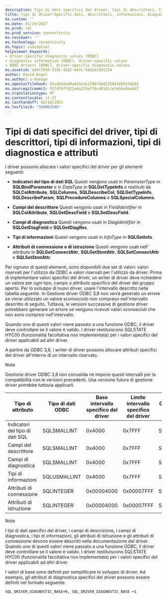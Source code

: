 ```yaml
---
description: Tipi di dati specifici del driver, tipi di descrittori, tipi di informazioni, tipi di diagnostica e attributi
title: Tipi di Driver-Specific-dati, descrittori, informazioni, diagnostica | Microsoft Docs
ms.custom: ''
ms.date: 01/19/2017
ms.prod: sql
ms.prod_service: connectivity
ms.reviewer: ''
ms.technology: connectivity
ms.topic: conceptual
helpviewer_keywords:
- driver-specific diagnostic values [ODBC]
- diagnostic information [ODBC], driver-specific values
- ODBC drivers [ODBC], driver-specific diagnostic values
ms.assetid: ad4c76d3-5191-4262-b47c-5dd1d19d1154
author: David-Engel
ms.author: v-daenge
ms.openlocfilehash: 03cd6b0ed9a424a161f88f4bd525941895d3d201
ms.sourcegitcommit: 917df4ffd22e4a229af7dc481dcce3ebba0aa4d7
ms.translationtype: MT
ms.contentlocale: it-IT
ms.lasthandoff: 02/10/2021
ms.locfileid: "100062566"
---
```

# <a name="driver-specific-data-types-descriptor-types-information-types-diagnostic-types-and-attributes"></a>Tipi di dati specifici del driver, tipi di descrittori, tipi di informazioni, tipi di diagnostica e attributi
I driver possono allocare i valori specifici del driver per gli elementi seguenti:  
  
-   **Indicatori del tipo di dati SQL** Questi vengono usati in *ParameterType* in **SQLBindParameter** e in *DataType* in **SQLGetTypeInfo** e restituiti da **SQLColAttribute**, **SQLColumns**, **SQLDescribeCol**, **SQLGetTypeInfo**, **SQLDescribeParam**, **SQLProcedureColumns** e **SQLSpecialColumns**.  
  
-   **Campi del descrittore** Questi vengono usati in *FieldIdentifier* in **SQLColAttribute**, **SQLGetDescField** e **SQLSetDescField**.  
  
-   **Campi di diagnostica** Questi vengono usati in *DiagIdentifier* in **SQLGetDiagField** e **SQLGetDiagRec**.  
  
-   **Tipi di informazioni** Questi vengono usati in *InfoType* in **SQLGetInfo**.  
  
-   **Attributi di connessione e di istruzione** Questi vengono usati nell' *attributo* in **SQLGetConnectAttr**, **SQLGetStmtAttr**, **SQLSetConnectAttr** e **SQLSetStmtAttr**.  
  
 Per ognuno di questi elementi, sono disponibili due set di valori: valori riservati per l'utilizzo da ODBC e valori riservati per l'utilizzo da driver. Prima di implementare valori specifici del driver, un writer di driver deve richiedere un valore per ogni tipo, campo o attributo specifico del driver del gruppo aperto. Per lo sviluppo di nuovi driver, usare l'intervallo descritto nella tabella seguente. In Gestione driver ODBC 3,8 non verrà generato un errore se viene utilizzato un valore sconosciuto non compreso nell'intervallo descritto di seguito. Tuttavia, le versioni successive di gestione driver potrebbero generare un errore se vengono ricevuti valori sconosciuti che non sono compresi nell'intervallo.  
  
 Quando uno di questi valori viene passato a una funzione ODBC, il driver deve controllare se il valore è valido. I driver restituiscono SQLSTATE HYC00 (funzionalità facoltativa non implementata) per i valori specifici del driver applicabili ad altri driver.  
  
 A partire da ODBC 3,8, i writer di driver possono allocare attributi specifici del driver all'interno di un intervallo riservato.  
  
> [!NOTE]  
>  Gestione driver ODBC 3,8 non convalida né impone questi intervalli per la compatibilità con le versioni precedenti. Una versione futura di gestione driver potrebbe tuttavia applicarli.  
  
|Tipo di attributo|Tipo di dati ODBC|Base intervallo specifico del driver|Limite intervallo specifico del driver|Costante ODBC per base intervallo di valori specifico del driver|  
|--------------------|--------------------|---------------------------------|----------------------------------|---------------------------------------------------------|  
|Indicatori del tipo di dati SQL|SQLSMALLINT|0x4000|0x7FFF|SQL_DRIVER_SQL_TYPE_BASE|  
|Campi del descrittore|SQLSMALLINT|0x4000|0x7FFF|SQL_DRIVER_DESCRIPTOR_BASE|  
|Campi di diagnostica|SQLSMALLINT|0x4000|0x7FFF|SQL_DRIVER_DIAGNOSTIC_BASE|  
|Tipi di informazioni|SQLUSMALLINT|0x4000|0x7FFF|SQL_DRIVER_INFO_TYPE_BASE|  
|Attributi di connessione|SQLINTEGER|0x00004000|0x00007FFF|SQL_DRIVER_CONNECT_ATTR_BASE|  
|Attributi di istruzione|SQLINTEGER|0x00004000|0x00007FFF|SQL_DRIVER_STATEMENT_ATTR_BASE|  
  
> [!NOTE]  
>  I tipi di dati specifici del driver, i campi di descrizione, i campi di diagnostica, i tipi di informazioni, gli attributi di istruzione e gli attributi di connessione devono essere descritti nella documentazione del driver. Quando uno di questi valori viene passato a una funzione ODBC, il driver deve controllare se il valore è valido. I driver restituiscono SQLSTATE HYC00 (funzionalità facoltativa non implementata) per i valori specifici del driver applicabili ad altri driver.  
  
 I valori di base sono definiti per semplificare lo sviluppo di driver. Ad esempio, gli attributi di diagnostica specifici del driver possono essere definiti nel formato seguente:  
  
```  
SQL_DRIVER_DIAGNOSTIC_BASE+0, SQL_DRIVER_DIAGNOSTIC_BASE +1  
```
